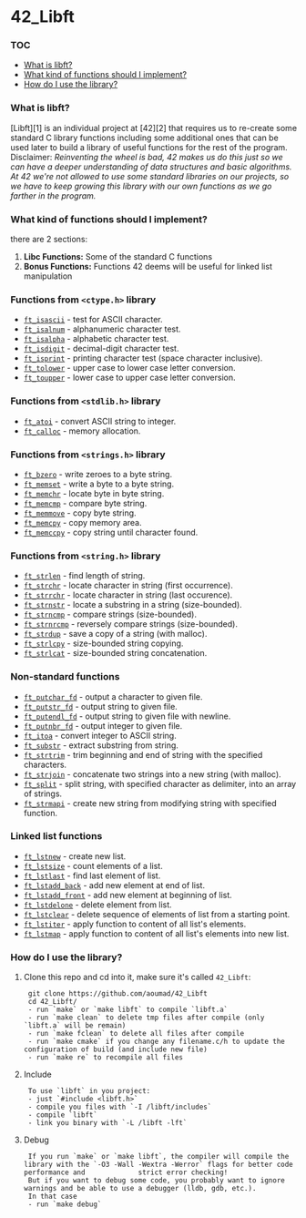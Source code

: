 # 42_Libft

### TOC
* [What is libft?](#what-is-libft)
* [What kind of functions should I implement?](#What-kind-of-functions-should-I-implement?)
* [How do I use the library?](#how-do-i-use-the-library)

### What is libft?
[Libft][1] is an individual project at [42][2] that requires us to re-create some standard C library functions including some additional ones that can be used later to build a library of useful functions for the rest of the program.
Disclaimer: *Reinventing the wheel is bad, 42 makes us do this just so we can have a deeper understanding of data structures and basic algorithms. At 42 we're not allowed to use some standard libraries on our projects, so we have to keep growing this library with our own functions as we go farther in the program.*

### What kind of functions should I implement?

there are 2 sections:

1.  **Libc Functions:** Some of the standard C functions
2.  **Bonus Functions:** Functions 42 deems will be useful for linked list manipulation

### Functions from `<ctype.h>` library

* [`ft_isascii`](ft_isascii.c)		- test for ASCII character.
* [`ft_isalnum`](ft_isalnum.c)		- alphanumeric character test.
* [`ft_isalpha`](ft_isalpha.c)		- alphabetic character test.
* [`ft_isdigit`](ft_isdigit.c)		- decimal-digit character test.
* [`ft_isprint`](ft_isprint.c)		- printing character test (space character inclusive).
* [`ft_tolower`](ft_tolower.c)		- upper case to lower case letter conversion.
* [`ft_toupper`](ft_toupper.c)		- lower case to upper case letter conversion.

### Functions from `<stdlib.h>` library

* [`ft_atoi`](ft_atoi.c)		- convert ASCII string to integer.
* [`ft_calloc`](ft_calloc.c)	- memory allocation.

### Functions from `<strings.h>` library

* [`ft_bzero`](ft_bzero.c)		- write zeroes to a byte string.
* [`ft_memset`](ft_memset.c)		- write a byte to a byte string.
* [`ft_memchr`](ft_memchr.c)		- locate byte in byte string.
* [`ft_memcmp`](ft_memcmp.c)		- compare byte string.
* [`ft_memmove`](ft_memmove.c)	- copy byte string.
* [`ft_memcpy`](ft_memcpy.c)		- copy memory area.
* [`ft_memccpy`](ft_memccpy.c)	- copy string until character found.

### Functions from `<string.h>` library

* [`ft_strlen`](ft_strlen.c)				- find length of string.
* [`ft_strchr`](ft_strchr.c)				- locate character in string (first occurrence).
* [`ft_strrchr`](ft_strrchr.c)			- locate character in string (last occurence).
* [`ft_strnstr`](ft_strnstr.c)			- locate a substring in a string (size-bounded).
* [`ft_strncmp`](ft_strncmp.c)			- compare strings (size-bounded).
* [`ft_strnrcmp`](ft_strnrcmp.c)			- reversely compare strings (size-bounded).
* [`ft_strdup`](ft_strdup.c)				- save a copy of a string (with malloc).
* [`ft_strlcpy`](ft_strlcpy.c)			- size-bounded string copying.
* [`ft_strlcat`](ft_strlcat.c)			- size-bounded string concatenation.

### Non-standard functions

* [`ft_putchar_fd`](ft_putchar_fd.c)		- output a character to given file.
* [`ft_putstr_fd`](ft_putstr_fd.c)		- output string to given file.
* [`ft_putendl_fd`](ft_putendl_fd.c)		- output string to given file with newline.
* [`ft_putnbr_fd`](ft_putnbr_fd.c)		- output integer to given file.
* [`ft_itoa`](ft_itoa.c)					- convert integer to ASCII string.
* [`ft_substr`](ft_substr.c)				- extract substring from string.
* [`ft_strtrim`](ft_strtrim.c)			- trim beginning and end of string with the specified characters.
* [`ft_strjoin`](ft_strjoin.c)			- concatenate two strings into a new string (with malloc).
* [`ft_split`](ft_split.c)				- split string, with specified character as delimiter, into an array of strings.
* [`ft_strmapi`](ft_strmapi.c)			- create new string from modifying string with specified function.

### Linked list functions

* [`ft_lstnew`](ft_lstnew.c)				- create new list.
* [`ft_lstsize`](ft_lstsize.c)			- count elements of a list.
* [`ft_lstlast`](ft_lstlast.c)			- find last element of list.
* [`ft_lstadd_back`](ft_lstadd_back.c)	- add new element at end of list.
* [`ft_lstadd_front`](ft_lstadd_front.c)	- add new element at beginning of list.
* [`ft_lstdelone`](ft_lstdelone.c)		- delete element from list.
* [`ft_lstclear`](ft_lstclear.c)			- delete sequence of elements of list from a starting point.
* [`ft_lstiter`](ft_lstiter.c)			- apply function to content of all list's elements.
* [`ft_lstmap`](ft_lstmap.c)				- apply function to content of all list's elements into new list.

### How do I use the library?

1. Clone this repo and cd into it, make sure it's called `42_Libft`:
		
		git clone https://github.com/aoumad/42_Libft
		cd 42_Libft/
   		- run `make` or `make libft` to compile `libft.a`
		- run `make clean` to delete tmp files after compile (only `libft.a` will be remain)
		- run `make fclean` to delete all files after compile
		- run `make cmake` if you change any filename.c/h to update the configuration of build (and include new file)
		- run `make re` to recompile all files
2. Include

		To use `libft` in you project:
		- just `#include <libft.h>`
		- compile you files with `-I /libft/includes` 
		- compile `libft`
		- link you binary with `-L /libft -lft`

3. Debug

		If you run `make` or `make libft`, the compiler will compile the library with the `-O3 -Wall -Wextra -Werror` flags for better code performance and 			strict error checking!
		But if you want to debug some code, you probably want to ignore warnings and be able to use a debugger (lldb, gdb, etc.).
		In that case
		- run `make debug`
